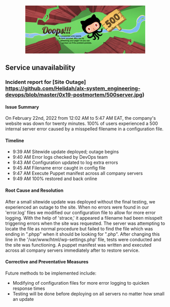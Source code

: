 <p align="center">
<img src="https://github.com/Helidah/alx-system_engineering-devops/blob/master/0x19-postmortem/500server.jpg" width=75% height=75%/>
</p>

## Service unavailability
### Incident report for [Site Outage] https://github.com/Helidah/alx-system_engineering-devops/blob/master/0x19-postmortem/500server.jpg)

#### Issue Summary
On February 22nd, 2022 from 12:02 AM to 5:47 AM EAT, the company's website was down for twenty minutes. 100% of users experienced a 500 internal server error caused by a misspelled filename in a configuration file.

#### Timeline
* 9:39 AM   Sitewide update deployed; outage begins
* 9:40 AM   Error logs checked by DevOps team
* 9:43 AM   Configuration updated to log extra errors
* 9:45 AM   Filename error caught in config file
* 9:47 AM   Execute Puppet manifest across all company servers
* 9:49 AM   100% restored and back online

#### Root Cause and Resolution
After a small sitewide update was deployed without the final testing, we experienced an outage to the site. When no errors were found in our 'error.log' files we modified our configuration file to allow for more error logging. With the help of 'strace,' it appeared a filename had been misspelt triggering errors when the site was requested. The server was attempting to locate the file as normal procedure but failed to find the file which was ending in ".phpp" when it should be looking for ".php". After changing this line in the '/var/www/html/wp-settings.php' file, tests were conducted and the site was functioning. A puppet manifest was written and executed across all company servers immediately after to restore service.

#### Corrective and Preventative Measures
Future methods to be implemented include:
* Modifying of configuration files for more error logging to quicken response times
* Testing will be done before deploying on all servers no matter how small an update

